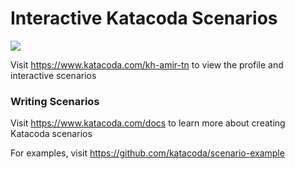 # Interactive Katacoda Scenarios

[![](http://shields.katacoda.com/katacoda/kh-amir-tn/count.svg)](https://www.katacoda.com/kh-amir-tn "Get your profile on Katacoda.com")

Visit https://www.katacoda.com/kh-amir-tn to view the profile and interactive scenarios

### Writing Scenarios
Visit https://www.katacoda.com/docs to learn more about creating Katacoda scenarios

For examples, visit https://github.com/katacoda/scenario-example
